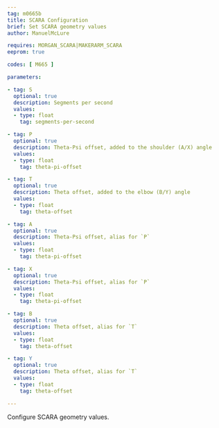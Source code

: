 ```yaml
---
tag: m0665b
title: SCARA Configuration
brief: Set SCARA geometry values
author: ManuelMcLure

requires: MORGAN_SCARA|MAKERARM_SCARA
eeprom: true

codes: [ M665 ]

parameters:

- tag: S
  optional: true
  description: Segments per second
  values:
  - type: float
    tag: segments-per-second

- tag: P
  optional: true
  description: Theta-Psi offset, added to the shoulder (A/X) angle
  values:
  - type: float
    tag: theta-pi-offset

- tag: T
  optional: true
  description: Theta offset, added to the elbow (B/Y) angle
  values:
  - type: float
    tag: theta-offset

- tag: A
  optional: true
  description: Theta-Psi offset, alias for `P`
  values:
  - type: float
    tag: theta-pi-offset

- tag: X
  optional: true
  description: Theta-Psi offset, alias for `P`
  values:
  - type: float
    tag: theta-pi-offset

- tag: B
  optional: true
  description: Theta offset, alias for `T`
  values:
  - type: float
    tag: theta-offset

- tag: Y
  optional: true
  description: Theta offset, alias for `T`
  values:
  - type: float
    tag: theta-offset

---
```


Configure SCARA geometry values.
